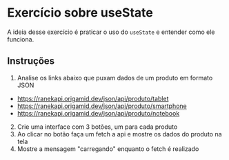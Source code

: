 # Exercício sobre useState

A ideia desse exercício é praticar o uso do `useState` e entender como ele funciona.

## Instruções

1. Analise os links abaixo que puxam dados de um produto em formato JSON

-   https://ranekapi.origamid.dev/json/api/produto/tablet
-   https://ranekapi.origamid.dev/json/api/produto/smartphone
-   https://ranekapi.origamid.dev/json/api/produto/notebook

2. Crie uma interface com 3 botões, um para cada produto
3. Ao clicar no botão faça um fetch a api e mostre os dados do produto na tela
4. Mostre a mensagem "carregando" enquanto o fetch é realizado
